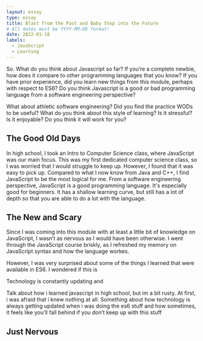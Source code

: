 ```yaml
---
layout: essay
type: essay
title: Blast from the Past and Baby Step into the Future
# All dates must be YYYY-MM-DD format!
date: 2022-01-18
labels:
  - JavaScript
  - Learning
---
```

So. What do you think about Javascript so far? If you’re a complete newbie, how does it compare to other programming languages that you know? If you have prior experience, did you learn new things from this module, perhaps with respect to ES6? Do you think Javascript is a good or bad programming language from a software engineering perspective?


What about athletic software engineering? Did you find the practice WODs to be useful? What do you think about this style of learning? Is it stressful? Is it enjoyable? Do you think it will work for you?


## The Good Old Days
In high school, I took an Intro to Computer Science class, where JavaScript was our main focus. This was my first dedicated computer science class, so I was worried that I would struggle to keep up. However, I found that it was easy to pick up. Compared to what I now know from Java and C++, I find JavaScript to be the most logical for me. From a software engineering perspective, JavaScript is a good programming language. It's especially good for beginners. It has a shallow learning curve, but still has a lot of depth so that you are able to do a lot with the language. 

## The New and Scary 
Since I was coming into this module with at least a little bit of knowledge on JavaScript, I wasn’t as nervous as I would have been otherwise. I went through the JavaScript course briskly, as I refreshed my memory on JavaScript syntax and how the language workes. 

However, I was very surprised about some of the things I learned that were available in ES6. I wondered if this is 

Technology is constantly updating and 

Talk about how i learned javascript in high school, but im a bit rusty. At first, i was afraid that i knew nothing at all. Something about how technology is always getting updated when i was doing the es6 stuff and how sometimes, it feels like you’ll fall behind if you don’t keep up with this stuff

## Just Nervous

